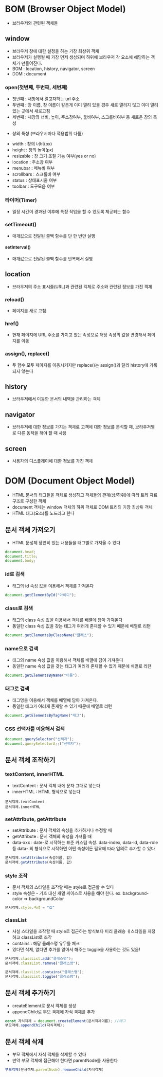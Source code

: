# BOM (Browser Object Model)
- 브라우저와 관련된 객체들

## window 
- 브라우저 창에 대한 설정을 하는 가장 최상위 객체
- 브라우저가 실행될 때 가장 먼저 생성되며 하위에 브라우저 각 요소에 해당하는 객체가 만들어진다.
- BOM : location, history, navigator, screen
- DOM : document

### open(첫번째, 두번째, 세번째)
- 첫번째 : 새창에서 열고자하는 url 주소
- 두번째 : 창 이름, 창 이름이 같은게 이미 열려 있을 경우 새로 열리지 않고 이미 열려 있는 곳에서 새로고침
- 세번째 : 새창의 너비, 높이, 주소창여부, 툴바여부, 스크롤바여부 등 새로운 창의 특성

* 창의 특성 (브라우저마다 적용범위 다름)
- width : 창의 너비(px)
- height : 창의 높이(px)
- resizable : 창 크기 조절 가능 여부(yes or no)
- location : 주소창 여부
- menubar : 메뉴바 여부
- scrollbars : 스크롤바 여부
- status : 상태표시줄 여부
- toolbar : 도구모음 여부

### 타이머(Timer)
- 일정 시간이 경과된 이후에 특정 작업을 할 수 있도록 제공되는 함수

### setTimeout()
- 매개값으로 전달된 콜백 함수를 단 한 번만 실행

#### setInterval()
- 매개값으로 전달된 콜백 함수를 반복해서 실행


## location
- 브라우저의 주소 표시줄(URL)과 관련된 객체로 주소와 관련된 정보를 가진 객체

### reload()
- 페이지를 새로 고침

### href()
- 현재 페이지에 URL 주소를 가지고 있는 속성으로 해당 속성의 값을 변경해서 페이지를 이동

### assign(), replace()
- 두 함수 모두 페이지를 이동시키지만 replace()는 assign()과 달리 history에 기록되지 않는다

## history
- 브라우저에서 이동한 문서의 내역을 관리하는 객체

## navigator
- 브라우저에 대한 정보를 가지는 객체로 고객에 대한 정보를 분석할 때, 브라우저별로 다른 동작을 해야 할 때 사용

## screen
- 사용자의 디스플레이에 대한 정보를 가진 객체

# DOM (Document Object Model)
- HTML 문서의 태그들을 객체로 생성하고 객체들의 관계(상/하위)에 따라 트리 자료구조로 구성한 객체
- document 객체는 window 객체의 하위 객체로 DOM 트리의 가장 최상위 객체
- HTML 태그(요소)를 노드라고 한다

## 문서 객체 가져오기
- HTML 문성체 당연히 있는 내용들을 태그별로 가져올 수 있다
```js
document.head;
document.title;
document.body;
```

### id로 검색
- 태그의 id 속성 값을 이용해서 객체를 가져온다
```js
document.getElementById("아이디");
```

### class로 검색
- 태그의 class 속성 값을 이용해서 객체를 배열에 담아 가져온다
- 동일한 class 속성 값을 갖는 태그가 여러개 존재할 수 있기 때문에 배열로 리턴
```js
document.getElementsByClassName("클래스");
```

### name으로 검색
- 태그의 name 속성 값을 이용해서 객체를 배열에 담아 가져온다
- 동일한 name 속성 값을 갖는 태그가 여러개 존재할 수 있기 때문에 배열로 리턴
```js
document.getElementsByName("이름");
```

### 태그로 검색
- 태그명을 이용해서 객체를 배열에 담아 가져온다.
- 동일한 태그가 여러개 존재할 수 있기 때문에 배열로 리턴
```js
document.getElementsByTagName("태그");
```

### CSS 선택자를 이용해서 검색
```js
document.querySelector("선택자");
document.querySelectorA;;("선택자");
```

## 문서 객체 조작하기

### textContent, innerHTML
- textContent : 문서 객체 내에 문자 그대로 넣는다
- innerHTML : HTML 형식으로 넣는다
```
문서객체.textContent
문서객체.innerHTML
```

### setAttribute, getAttribute
- setAttribute : 문서 객체의 속성을 추가하거나 수정할 때
- getAttribute : 문서 객체의 속성을 가져올 때
- data-xxx : date-로 시작하는 표준 커스텀 속성. data-index, data-id, data-role 등 data- 의 형식으로 시작하면 어떤 속성이든 필요에 따라 임의로 추가할 수 있다
```js
문서객체.setAttribute(속성이름, 값)
문서객체.getAttribute(속성이름, 값)
```

### style 조작
- 문서 객체의 스타일을 조작할 때는 style로 접근할 수 있다
- style 속성은 - 기호 대신 캐멀 케이스로 사용을 해야 한다.
  ex. background-color => backgroundColor
```js
문서객체.style.속성 = "값"
```

### classList
- 사실 스타일을 조작할 때 style로 접근하는 방식보다 미리 클래승 ㅔ스타일을 지정하고 classList로 조작
- contains : 해당 클래스명 유무를 체크
- 있다면 삭제, 없다면 추가를 알아서 해주는 toggle을 사용하는 것도 있음! 
```js
문서객체.classList.add("클래스명");
문서객체.classList.remove("클래스명");

문서객체.classList.contains("클래스명");
문서객체.classList.toggle("클래스명");
```

## 문서 객체 추가하기
- createElement로 문서 객체를 생성
- appendChild로 부모 객체에 자식 객체를 추가

```js
const 자식객체 = document.createElement(문서객체이름); //태그
부모객체.appendChild(자식객체);
```

## 문서 객체 삭제
- 부모 객체에서 자식 객체를 삭제할 수 있다
- 만약 부모 객체에 접근해야 한다면 parentNode를 사용한다
```js
부모객체(문서객체.parentNode).removeChild(자식객체)
```